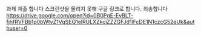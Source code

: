 과제 제출 합니다
스크린샷을 올리지 못해 구글 링크로 합니다. 죄송합니다
https://drive.google.com/open?id=0B0PqE-EvBLT-fjhfRVFBb1p0bWtvZ1VqSEQ1elRULXZkcjZZZGFJd1lFcDE1N1czcG52eUk&authuser=0
